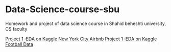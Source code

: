 # Data-Science-course-sbu
Homework and project of data science course in Shahid beheshti university, CS faculty

[Project 1 :EDA on Kaggle New York City Airbnb](https://github.com/alisharifi2000/Data-Science-course-sbu/tree/master/Project%201) 
[Project 1 :EDA on Kaggle Football Data](https://github.com/alisharifi2000/Data-Science-course-sbu/tree/master/Project2)
